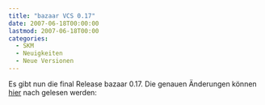 ```yaml
---
title: "bazaar VCS 0.17"
date: 2007-06-18T00:00:00
lastmod: 2007-06-18T00:00
categories:
  - SKM
  - Neuigkeiten
  - Neue Versionen
---
```

Es gibt nun die final Release bazaar 0.17.
Die genauen Änderungen können [hier](https://launchpad.net/bzr/0.17/0.17 "hier") nach gelesen  werden:

